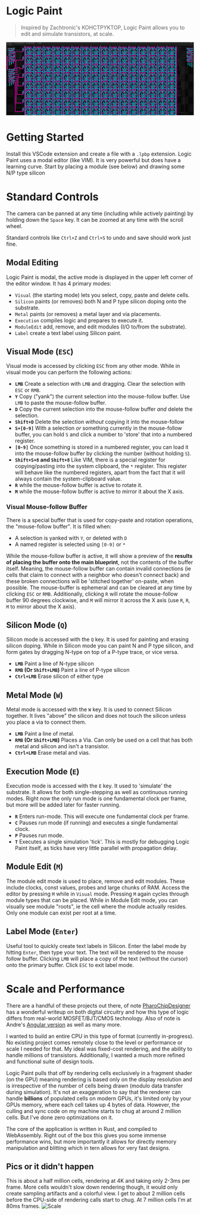 # Logic Paint

> Inspired by Zachtronic's KOHCTPYKTOP, Logic Paint allows you to edit and
> simulate transistors, at scale.

![Register File](../misc/screenshots/logic-paint-register-file.png)

# Getting Started

Install this VSCode extension and create a file with a `.lpbp` extension. Logic
Paint uses a modal editor (like VIM). It is very powerful but does have a
learning curve. Start by placing a module (see below) and drawing some N/P type
silicon

# Standard Controls

The camera can be panned at any time (including while actively painting) by
holding down the `Space` key. It can be zoomed at any time with the scroll
wheel.

Standard controls like `Ctrl+Z` and `Ctrl+S` to undo and save should work just
fine.

## Modal Editing

Logic Paint is modal, the active mode is displayed in the upper left corner of
the editor window. It has 4 primary modes:

- `Visual` (the starting mode) lets you select, copy, paste and delete cells.
- `Silicon` paints (or removes) both N and P type silicon doping onto the
  substrate.
- `Metal` paints (or removes) a metal layer and via placements.
- `Execution` compiles logic and prepares to execute it.
- `ModuleEdit` add, remove, and edit modules (I/O to/from the substrate).
- `Label` create a text label using Silicon paint.

## Visual Mode (`ESC`)

Visual mode is accessed by clicking `ESC` from any other mode. While in visual
mode you can perform the following actions:

- **`LMB`** Create a selection with `LMB` and dragging. Clear the selection with
  `ESC` or `RMB`.
- **`Y`** Copy ("yank") the current selection into the mouse-follow buffer. Use
  `LMB` to paste the mouse-follow buffer.
- **`D`** Copy the current selection into the mouse-follow buffer _and_ delete
  the selection.
- **`Shift+D`** Delete the selection _without_ copying it into the mouse-follow
- **`S+[0-9]`** With a selection _or_ something currently in the mouse-follow
  buffer, you can hold `S` and click a number to 'store' that into a numbered
  register.
- **`[0-9]`** Once something is stored in a numbered register, you can load it
  into the mouse-follow buffer by clicking the number (without holding `S`).
- **`Shift+S+8` and `Shift+8`** Like VIM, there is a special register for
  copying/pasting into the system clipboard, the `*` register. This register
  will behave like the numbered registers, apart from the fact that it will
  always contain the system-clipboard value.
- **`R`** while the mouse-follow buffer is active to rotate it.
- **`M`** while the mouse-follow buffer is active to mirror it about the X axis.

### Visual Mouse-follow Buffer

There is a special buffer that is used for copy-paste and rotation operations,
the "mouse-follow buffer". It is filled when:

- A selection is yanked with `Y`, or deleted with `D`
- A named register is selected using `[0-9]` or `*`

While the mouse-follow buffer is active, it will show a preview of the **results
of placing the buffer onto the main blueprint**, not the contents of the buffer
itself. Meaning, the mouse-follow buffer can contain invalid connections (ie
cells that claim to connect with a neighbor who doesn't connect back) and these
broken connections will be 'stitched together' on-paste, when possible. The
mouse-buffer is ephemeral and can be cleared at any time by clicking `ESC` or
`RMB`. Additionally, clicking `R` will rotate the mouse-follow buffer 90 degrees
clockwise, and `M` will mirror it across the X axis (use `R`, `R`, `M` to mirror
about the X axis).

## Silicon Mode (`Q`)

Silicon mode is accessed with the `Q` key. It is used for painting and erasing
silicon doping. While in Silicon mode you can paint N and P type silicon, and
form gates by dragging N-type on top of a P-type trace, or vice versa.

- **`LMB`** Paint a line of N-type silicon
- **`RMB` (Or `Shift+LMB`)** Paint a line of P-type silicon
- **`Ctrl+LMB`** Erase silicon of either type

## Metal Mode (`W`)

Metal mode is accessed with the `W` key. It is used to connect Silicon together.
It lives "above" the silicon and does not touch the silicon unless you place a
via to connect them.

- **`LMB`** Paint a line of metal.
- **`RMB` (Or `Shift+LMB`)** Places a Via. Can only be used on a cell that has
  both metal and silicon and isn't a transistor.
- **`Ctrl+LMB`** Erase metal and vias.

## Execution Mode (`E`)

Execution mode is accessed with the `E` key. It used to 'simulate' the
substrate. It allows for both single-stepping as well as continuous running
modes. Right now the only run mode is one fundamental clock per frame, but more
will be added later for faster running.

- **`R`** Enters run-mode. This will execute one fundamental clock per frame.
- **`C`** Pauses run mode (if running) and executes a single fundamental clock.
- **`P`** Pauses run mode.
- **`T`** Executes a single simulation 'tick'. This is mostly for debugging
  Logic Paint itself, as ticks have very little parallel with propagation delay.

## Module Edit (`M`)

The module edit mode is used to place, remove and edit modules. These include
clocks, const values, probes and large chunks of RAM. Access the editor by
pressing `M` while in `Visual` mode. Pressing `M` again cycles through module
types that can be placed. While in Module Edit mode, you can visually see module
"roots", ie the cell where the module actually resides. Only one module can
exist per root at a time.

## Label Mode (`Enter`)

Useful tool to quickly create text labels in Silicon. Enter the label mode by
hitting `Enter`, then type your text. The text will be rendered to the mouse
follow buffer. Clicking `LMB` will place a copy of the text (without the cursor)
onto the primary buffer. Click `ESC` to exit label mode.

# Scale and Performance

There are a handful of these projects out there, of note
[PharoChipDesigner](https://github.com/pavel-krivanek/PharoChipDesigner) has a
wonderful writeup on both digital circuitry and how this type of logic differs
from real-world MOSFET/BJT/CMOS technology. Also of note is Andre's [Angular
version](https://blog.tst.sh/kohctpyktop-2-electric-bogaloo/) as well as many
more.

I wanted to build an entire CPU in this type of format (currently in-progress).
No existing project comes remotely close to the level or performance or scale I
needed for that. My ideal was fixed-cost rendering, and the ability to handle
millions of transistors. Additionally, I wanted a much more refined and
functional suite of design tools.

Logic Paint pulls that off by rendering cells exclusively in a fragment shader
(on the GPU) meaning rendering is based only on the display resolution and is
irrespective of the number of cells being drawn (modulo data transfer during
simulation). It's not an exaggeration to say that the renderer can handle
**billions** of populated cells on modern GPUs, it's limited only by your GPUs
memory, where each cell takes up 4 bytes of data. However, the culling and sync
code on my machine starts to chug at around 2 million cells. But I've done zero
optimizations on it.

The core of the application is written in Rust, and compiled to WebAssembly.
Right out of the box this gives you some immense performance wins, but more
importantly it allows for directly memory manipulation and blitting which in
tern allows for very fast designs.

## Pics or it didn't happen

This is about a half million cells, rendering at 4K and taking only 2-3ms per
frame. More cells wouldn't slow down rendering though, it would only create
sampling artifacts and a colorful view. I get to about 2 million cells before
the CPU-side of rendering calls start to chug. At 7 million cells I'm at 80ms
frames.
![Scale](../misc/screenshots/logic-paint-scale.png)
